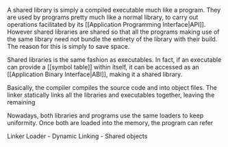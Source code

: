 A shared library is simply a compiled executable much like a program. They are used by programs pretty much like a normal library, to carry out operations facilitated by its [[Application Programming Interface|API]]. However shared libraries are shared so that all the programs making use of the same library need not bundle the entirety of the library with their build. The reason for this is simply to save space.

Shared libraries is the same fashion as executables. In fact, if an executable can provide a [[symbol table]] within itself, it can be accessed as an [[Application Binary Interface|ABI]], making it a shared library.

Basically, the compiler compiles the source code and into object files. The linker statically links all the libraries and executables together, leaving the remaining 


Nowadays, both libraries and programs use the same loaders to keep uniformity. Once both are loaded into the memory, the program can refer


Linker
Loader - Dynamic Linking - Shared objects